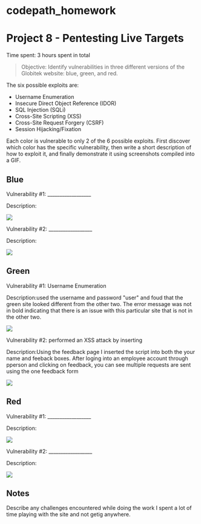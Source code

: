 # codepath_homework
# Project 8 - Pentesting Live Targets

Time spent: 3 hours spent in total

> Objective: Identify vulnerabilities in three different versions of the Globitek website: blue, green, and red.

The six possible exploits are:

* Username Enumeration
* Insecure Direct Object Reference (IDOR)
* SQL Injection (SQLi)
* Cross-Site Scripting (XSS)
* Cross-Site Request Forgery (CSRF)
* Session Hijacking/Fixation

Each color is vulnerable to only 2 of the 6 possible exploits. First discover which color has the specific vulnerability, then write a short description of how to exploit it, and finally demonstrate it using screenshots compiled into a GIF.

## Blue

Vulnerability #1: __________________

Description:

<img src="blue-vuln1.gif">

Vulnerability #2: __________________

Description:

<img src="blue-vuln2.gif">

## Green

Vulnerability #1: Username Enumeration 

Description:used the username and password "user" and foud that the green site looked different from the other two.
The error message was not in bold indicating that there is an issue with this particular site that is not in the other two.

<img src="green-vuln1.gif">


Vulnerability #2: performed an XSS attack by inserting <script>('XSS attack');</script>

Description:Using the feedback page I inserted the script <script>('XSS attack');</script> into both the your name and feeback boxes. After loging into an employee account through pperson and clicking on feedback, you can see multiple requests are sent using the one feedback form

![](https://gph.is/g/Z2nR7RW)
## Red

Vulnerability #1: __________________

Description:

<img src="red-vuln1.gif">

Vulnerability #2: __________________

Description:

<img src="red-vuln2.gif">


## Notes

Describe any challenges encountered while doing the work
I spent a lot of time playing with the site and not getig anywhere.
